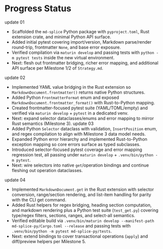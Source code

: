 # Progress Status

update 01
- Scaffolded the `md-splice` Python package with `pyproject.toml`, Rust extension crate, and minimal Python API surface.
- Added initial pytest covering import/version, Markdown parse/render round-trip, frontmatter `None`, and base error exposure.
- Verified compilation via `maturin develop` and passing tests with `python -m pytest tests` inside the new virtual environment.
- Next: flesh out frontmatter bridging, richer error mapping, and additional API surface per Milestone 1/2 of `Strategy.md`.

update 02
- Implemented YAML value bridging in the Rust extension so `MarkdownDocument.frontmatter()` returns native Python structures.
- Added Python `FrontmatterFormat` enum and exposed `MarkdownDocument.frontmatter_format()` with Rust-to-Python mapping.
- Created frontmatter-focused pytest suite (YAML/TOML/empty) and verified via `maturin develop` + `pytest` in a dedicated venv.
- Next: expand selector dataclasses/enums and error mapping to mirror Rust semantics (Milestone 3).
update 03
- Added Python `Selector` dataclass with validation, `InsertPosition` enum, and regex compilation to align with Milestone 3 data model needs.
- Expanded Python error hierarchy and implemented Rust-to-Python exception mapping so core errors surface as typed subclasses.
- Introduced selector-focused pytest coverage and error mapping regression test, all passing under `maturin develop` + `.venv/bin/python -m pytest`.
- Next: wire selectors into native `get`/operation bindings and continue fleshing out operation dataclasses.

update 04
- Implemented `MarkdownDocument.get` in the Rust extension with selector conversion, range/section rendering, and list-item handling for parity with the CLI get command.
- Added Rust helpers for regex bridging, heading section computation, and markdown rendering plus a Python test suite (`test_get.py`) covering type/regex filters, sections, ranges, and select-all semantics.
- Verified editable build via `.venv/bin/maturin develop --manifest-path md-splice-py/Cargo.toml --release` and passing tests with `.venv/bin/python -m pytest md-splice-py/tests`.
- Next: extend bindings to cover transactional operations (`apply`) and diff/preview helpers per Milestone 5.
